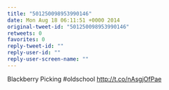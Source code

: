 ```yaml
---
title: "501250098953990146"
date: Mon Aug 18 06:11:51 +0000 2014
original-tweet-id: "501250098953990146"
retweets: 0
favorites: 0
reply-tweet-id: ""
reply-user-id: ""
reply-user-screen-name: ""
---
```

Blackberry Picking #oldschool http://t.co/nAsgjOfPae
